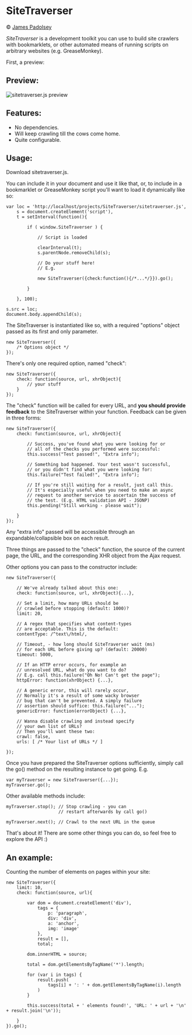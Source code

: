 SiteTraverser
===

&copy; [James Padolsey](http://james.padolsey.com)

*SiteTraverser* is a development toolkit you can use to build site crawlers with bookmarklets, or other automated means of running scripts on arbitrary websites (e.g. GreaseMonkey).

First, a preview:

Preview:
---

![sitetraverser.js preview](http://img31.imageshack.us/img31/5977/scr1259772831.png)

Features:
---

* No dependencies.
* Will keep crawling till the cows come home.
* Quite configurable.

Usage:
---

Download sitetraverser.js.

You can include it in your document and use it like that, or, to include in a bookmarklet or GreaseMonkey script you'll want to load it dynamically like so:

    var loc = 'http://localhost/projects/SiteTraverser/sitetraverser.js',
        s = document.createElement('script'),
        t = setInterval(function(){
            
            if ( window.SiteTraverser ) {
                
                // Script is loaded
                
                clearInterval(t);
                s.parentNode.removeChild(s);
                
                // Do your stuff here!
                // E.g.
                
                new SiteTraverser({check:function(){/*...*/}}).go();
                
            }
            
        }, 100);
        
    s.src = loc;
    document.body.appendChild(s);

The SiteTraverser is instantiated like so, with a required "options" object passed as its first and only parameter.

    new SiteTraverser({
        /* Options object */
    });
    
There's only one required option, named "check":

    new SiteTraverser({
        check: function(source, url, xhrObject){
            // your stuff
        }
    });
    
The "check" function will be called for every URL, and **you should provide feedback** to the SiteTraverser within your function. Feedback can be given in three forms:

    new SiteTraverser({
        check: function(source, url, xhrObject){
        
            // Success, you've found what you were looking for or
            // all of the checks you performed were successful:
            this.success("Test passed!", "Extra info");
            
            // Something bad happened. Your test wasn't successful,
            // or you didn't find what you were looking for:
            this.failure("Test failed!", "Extra info");
            
            // If you're still waiting for a result, just call this.
            // It's especially useful when you need to make an async
            // request to another service to ascertain the success of
            // the test. (E.g. HTML validation API - JSONP)
            this.pending("Still working - please wait");
            
        }
    });
    
Any "extra info" passed will be accessible through an expandable/collapsible box on each result.

Three things are passed to the "check" function, the source of the current page, the URL, and the corresponding XHR object from the Ajax request.

Other options you can pass to the constructor include:

    new SiteTraverser({
    
        // We've already talked about this one:
        check: function(source, url, xhrObject){...}, 
        
        // Set a limit, how many URLs should be
        // crawled before stopping (default: 1000)?
        limit: 20,
        
        // A regex that specifies what content-types
        // are acceptable. This is the default:
        contentType: /^text\/html/,
        
        // Timeout, - how long should SiteTraverser wait (ms)
        // for each URL before giving up? (default: 20000)
        timeout: 5000,
        
        // If an HTTP error occurs, for example an
        // unresolved URL, what do you want to do?
        // E.g. call this.failure("Oh No! Can't get the page");
        httpError: function(xhrObject) {...},
        
        // A generic error, this will rarely occur,
        // Normally it's a result of some wacky browser
        // bug that can't be prevented. A simply failure
        // assertion should suffice: this.failure("...");
        genericError: function(errorObject) {...},
        
        // Wanna disable crawling and instead specify
        // your own list of URLs?
        // Then you'll want these two:
        crawl: false,
        urls: [ /* Your list of URLs */ ]
        
    });
    
Once you have prepared the SiteTraverser options sufficiently, simply call the go() method on the resulting instance to get going. E.g.

    var myTraverser = new SiteTraverser({...});
    myTraverser.go();
    
Other available methods include:

    myTraverser.stop(); // Stop crawling - you can
                        // restart afterwards by call go()
                        
    myTraverser.next(); // Crawl to the next URL in the queue
    
That's about it! There are some other things you can do, so feel free to explore the API :)
    
An example:
---

Counting the number of elements on pages within your site:

    new SiteTraverser({
        limit: 10, 
        check: function(source, url){
            
            var dom = document.createElement('div'),
                tags = {
                    p: 'paragraph',
                    div: 'div',
                    a: 'anchor',
                    img: 'image'
                },
                result = [],
                total;
            
            dom.innerHTML = source;
            
            total = dom.getElementsByTagName('*').length;
            
            for (var i in tags) {
                result.push(
                    tags[i] + ': ' + dom.getElementsByTagName(i).length
                )
            }
            
            this.success(total + ' elements found!', 'URL: ' + url + '\n' + result.join('\n'));
            
        }
    }).go();

